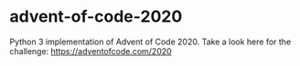 # advent-of-code-2020
Python 3 implementation of Advent of Code 2020. Take a look here for the challenge: https://adventofcode.com/2020
